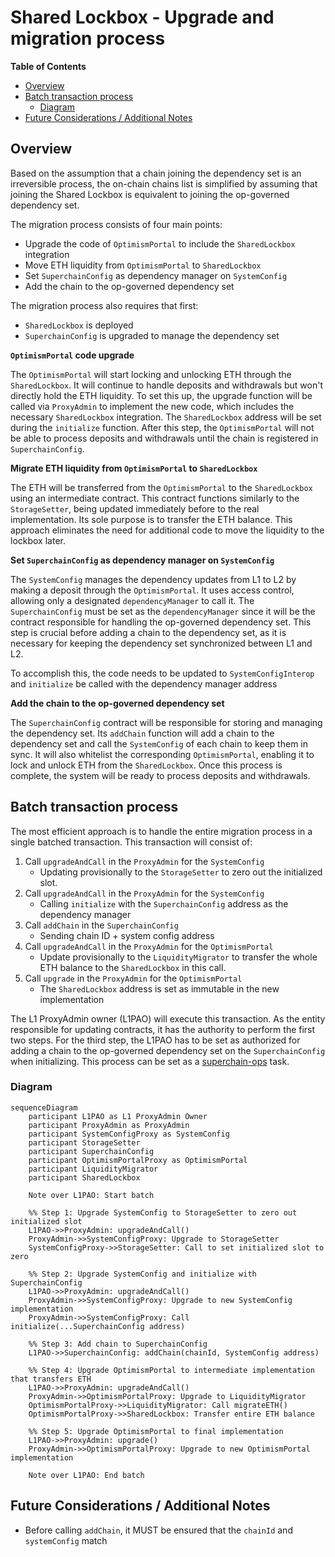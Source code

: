 # Shared Lockbox - Upgrade and migration process

<!-- START doctoc generated TOC please keep comment here to allow auto update -->
<!-- DON'T EDIT THIS SECTION, INSTEAD RE-RUN doctoc TO UPDATE -->
**Table of Contents**

- [Overview](#overview)
- [Batch transaction process](#batch-transaction-process)
  - [Diagram](#diagram)
- [Future Considerations / Additional Notes](#future-considerations--additional-notes)

<!-- END doctoc generated TOC please keep comment here to allow auto update -->

## Overview

Based on the assumption that a chain joining the dependency set is an irreversible process,
the on-chain chains list is simplified by assuming that joining the Shared Lockbox is
equivalent to joining the op-governed dependency set.

The migration process consists of four main points:

- Upgrade the code of `OptimismPortal` to include the `SharedLockbox` integration
- Move ETH liquidity from `OptimismPortal` to `SharedLockbox`
- Set `SuperchainConfig` as dependency manager on `SystemConfig`
- Add the chain to the op-governed dependency set

The migration process also requires that first:

- `SharedLockbox` is deployed
- `SuperchainConfig` is upgraded to manage the dependency set

**`OptimismPortal` code upgrade**

The `OptimismPortal` will start locking and unlocking ETH through the `SharedLockbox`.
It will continue to handle deposits and withdrawals but won't directly hold the ETH liquidity.
To set this up, the upgrade function will be called via `ProxyAdmin` to implement the new code,
which includes the necessary `SharedLockbox` integration.
The `SharedLockbox` address will be set during the `initialize` function. After this step,
the `OptimismPortal` will not be able to process deposits and withdrawals until the chain is registered
in `SuperchainConfig`.

**Migrate ETH liquidity from `OptimismPortal` to `SharedLockbox`**

The ETH will be transferred from the `OptimismPortal` to the `SharedLockbox` using an intermediate contract.
This contract functions similarly to the `StorageSetter`, being updated immediately before to the real implementation.
Its sole purpose is to transfer the ETH balance.
This approach eliminates the need for additional code to move the liquidity to the lockbox later.

**Set `SuperchainConfig` as dependency manager on `SystemConfig`**

The `SystemConfig` manages the dependency updates from L1 to L2 by making a deposit through the `OptimismPortal`.
It uses access control, allowing only a designated `dependencyManager` to call it.
The `SuperchainConfig` must be set as the `dependencyManager` since it will be the contract
responsible for handling the op-governed dependency set. This step is crucial before adding a
chain to the dependency set, as it is necessary for keeping the dependency set synchronized
between L1 and L2.

To accomplish this, the code needs to be updated to `SystemConfigInterop` and `initialize` be called
with the dependency manager address

**Add the chain to the op-governed dependency set**

The `SuperchainConfig` contract will be responsible for storing and managing the dependency set.
Its `addChain` function will add a chain to the dependency set and call the `SystemConfig` of each chain
to keep them in sync.
It will also whitelist the corresponding `OptimismPortal`, enabling it to lock and unlock ETH from the `SharedLockbox`.
Once this process is complete, the system will be ready to process deposits and withdrawals.

## Batch transaction process

The most efficient approach is to handle the entire migration process in a single batched transaction.
This transaction will consist of:

1. Call `upgradeAndCall` in the `ProxyAdmin` for the `SystemConfig`
   - Updating provisionally to the `StorageSetter` to zero out the initialized slot.
2. Call `upgradeAndCall` in the `ProxyAdmin` for the `SystemConfig`
   - Calling `initialize` with the `SuperchainConfig` address as the dependency manager
3. Call `addChain` in the `SuperchainConfig`
   - Sending chain ID + system config address
4. Call `upgradeAndCall` in the `ProxyAdmin` for the `OptimismPortal`
   - Update provisionally to the `LiquidityMigrator` to transfer the whole ETH balance to the `SharedLockbox` in this call.
5. Call `upgrade` in the `ProxyAdmin` for the `OptimismPortal`
   - The `SharedLockbox` address is set as immutable in the new implementation

The L1 ProxyAdmin owner (L1PAO) will execute this transaction. As the entity responsible for updating contracts,
it has the authority to perform the first two steps.
For the third step, the L1PAO has to be set as authorized for adding a chain to the op-governed dependency set
on the `SuperchainConfig` when initializing.
This process can be set as a [superchain-ops](https://github.com/ethereum-optimism/superchain-ops) task.

### Diagram

```mermaid
sequenceDiagram
    participant L1PAO as L1 ProxyAdmin Owner
    participant ProxyAdmin as ProxyAdmin
    participant SystemConfigProxy as SystemConfig
    participant StorageSetter
    participant SuperchainConfig
    participant OptimismPortalProxy as OptimismPortal
    participant LiquidityMigrator
    participant SharedLockbox

    Note over L1PAO: Start batch

    %% Step 1: Upgrade SystemConfig to StorageSetter to zero out initialized slot
    L1PAO->>ProxyAdmin: upgradeAndCall()
    ProxyAdmin->>SystemConfigProxy: Upgrade to StorageSetter
    SystemConfigProxy->>StorageSetter: Call to set initialized slot to zero

    %% Step 2: Upgrade SystemConfig and initialize with SuperchainConfig
    L1PAO->>ProxyAdmin: upgradeAndCall()
    ProxyAdmin->>SystemConfigProxy: Upgrade to new SystemConfig implementation
    ProxyAdmin->>SystemConfigProxy: Call initialize(...SuperchainConfig address)

    %% Step 3: Add chain to SuperchainConfig
    L1PAO->>SuperchainConfig: addChain(chainId, SystemConfig address)

    %% Step 4: Upgrade OptimismPortal to intermediate implementation that transfers ETH
    L1PAO->>ProxyAdmin: upgradeAndCall()
    ProxyAdmin->>OptimismPortalProxy: Upgrade to LiquidityMigrator
    OptimismPortalProxy->>LiquidityMigrator: Call migrateETH()
    OptimismPortalProxy->>SharedLockbox: Transfer entire ETH balance

    %% Step 5: Upgrade OptimismPortal to final implementation
    L1PAO->>ProxyAdmin: upgrade()
    ProxyAdmin->>OptimismPortalProxy: Upgrade to new OptimismPortal implementation

    Note over L1PAO: End batch
```

## Future Considerations / Additional Notes

- Before calling `addChain`, it MUST be ensured that the `chainId` and `systemConfig` match
